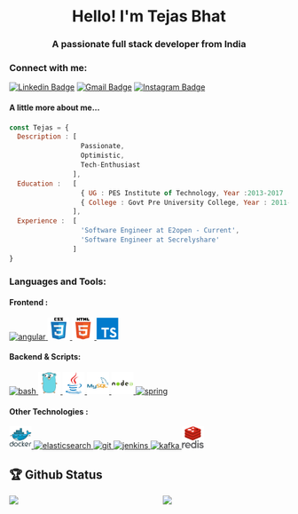 <h1 align="center">Hello! I'm Tejas Bhat</h1>
<h3 align="center">A passionate full stack developer from India</h3>

<h3 align="left">Connect with me:</h3>
<p align="left">
 
[![Linkedin Badge](https://img.shields.io/badge/-tejasrbhat-blue?style=flat-square&logo=Linkedin&logoColor=white&link=https://linkedin.com/in/tejasrbhat/)](https://linkedin.com/in/tejasrbhat/) 
[![Gmail Badge](https://img.shields.io/badge/-tejasrbhatm@gmail.com-c14438?style=flat-square&logo=Gmail&logoColor=white&link=mailto:tejasrbhatm@gmail.com)](mailto:tejasrbhatm@gmail.com)
[![Instagram Badge](https://img.shields.io/badge/-tejasrbhat_-cd486b?style=flat-square&logo=Instagram&logoColor=white&link=https://instagram.com/tejasrbhat_/)](https://instagram.com/tejasrbhat_/)
<br/>
</p>


#### A little more about me...  
```javascript
const Tejas = {
  Description : [
                  Passionate, 
                  Optimistic, 
                  Tech-Enthusiast
                ],
  Education :   [ 
                  { UG : PES Institute of Technology, Year :2013-2017  }, 
                  { College : Govt Pre University College, Year : 2011-13 } 
                ],
  Experience :  [
                  'Software Engineer at E2open - Current', 
                  'Software Engineer at Secrelyshare'
                ]
}
```

<h3 align="left">Languages and Tools:</h3>

<h4>Frontend : </h4>
<a href="https://angular.io" target="_blank"> <img src="https://angular.io/assets/images/logos/angular/angular.svg" alt="angular" width="40" height="40"/> </a>
<a href="https://www.w3schools.com/css/" target="_blank"> <img src="https://raw.githubusercontent.com/devicons/devicon/master/icons/css3/css3-original-wordmark.svg" alt="css3" width="40" height="40"/> </a>
<a href="https://www.w3.org/html/" target="_blank"> <img src="https://raw.githubusercontent.com/devicons/devicon/master/icons/html5/html5-original-wordmark.svg" alt="html5" width="40" height="40"/> </a>
<a href="https://www.typescriptlang.org/" target="_blank"> <img src="https://raw.githubusercontent.com/devicons/devicon/master/icons/typescript/typescript-original.svg" alt="typescript" width="40" height="40"/> </a>

<h4>Backend & Scripts: </h4>
<a href="https://www.gnu.org/software/bash/" target="_blank"> <img src="https://www.vectorlogo.zone/logos/gnu_bash/gnu_bash-icon.svg" alt="bash" width="40" height="40"/> </a>
<a href="https://golang.org" target="_blank">  <img src="https://raw.githubusercontent.com/devicons/devicon/master/icons/go/go-original.svg" alt="go" width="40" height="40"/> </a>
<a href="https://www.java.com" target="_blank"> <img src="https://raw.githubusercontent.com/devicons/devicon/master/icons/java/java-original.svg" alt="java" width="40" height="40"/> </a>
<a href="https://www.mysql.com/" target="_blank"> <img src="https://raw.githubusercontent.com/devicons/devicon/master/icons/mysql/mysql-original-wordmark.svg" alt="mysql" width="40" height="40"/> </a>
<a href="https://nodejs.org" target="_blank"> <img src="https://raw.githubusercontent.com/devicons/devicon/master/icons/nodejs/nodejs-original-wordmark.svg" alt="nodejs" width="40" height="40"/> </a>
<a href="https://spring.io/" target="_blank"> <img src="https://www.vectorlogo.zone/logos/springio/springio-icon.svg" alt="spring" width="40" height="40"/> </a>

#### Other Technologies :
<a href="https://www.docker.com/" target="_blank"> <img src="https://raw.githubusercontent.com/devicons/devicon/master/icons/docker/docker-original-wordmark.svg" alt="docker" width="40" height="40"/> </a>
<a href="https://www.elastic.co" target="_blank"> <img src="https://www.vectorlogo.zone/logos/elastic/elastic-icon.svg" alt="elasticsearch" width="40" height="40"/> </a>
<a href="https://git-scm.com/" target="_blank"><img src="https://www.vectorlogo.zone/logos/git-scm/git-scm-icon.svg" alt="git" width="40" height="40"/> </a>
<a href="https://www.jenkins.io" target="_blank"> <img src="https://www.vectorlogo.zone/logos/jenkins/jenkins-icon.svg" alt="jenkins" width="40" height="40"/> </a>
<a href="https://kafka.apache.org/" target="_blank"> <img src="https://www.vectorlogo.zone/logos/apache_kafka/apache_kafka-icon.svg" alt="kafka" width="40" height="40"/> </a>
<a href="https://redis.io" target="_blank"> <img src="https://raw.githubusercontent.com/devicons/devicon/master/icons/redis/redis-original-wordmark.svg" alt="redis" width="40" height="40"/> </a>

## 🏆 Github Status

<img  src="https://github-readme-stats.vercel.app/api?username=tejasrbhat&show_icons=true&hide_border=true&theme=dark" width="45%" align="right" >

<img  src="https://github-readme-streak-stats.herokuapp.com/?user=tejasrbhat&theme=dark" width="45%" >

